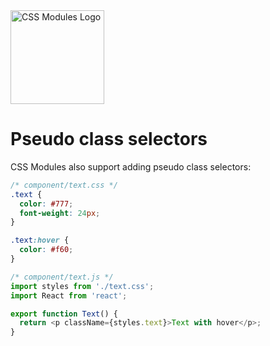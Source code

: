 <picture>
  <source media="(prefers-color-scheme: dark)" srcset="https://github.com/css-modules/css-modules/assets/9113740/f0de16c6-aee2-4fb7-8752-bf400cc5145e">
  <source media="(prefers-color-scheme: light)" srcset="https://raw.githubusercontent.com/css-modules/logos/master/css-modules-logo.png">
  <img alt="CSS Modules Logo" src="https://raw.githubusercontent.com/css-modules/logos/master/css-modules-logo.png" width="150" height="150">
</picture>

# Pseudo class selectors

CSS Modules also support adding pseudo class selectors:

```css
/* component/text.css */
.text {
  color: #777;
  font-weight: 24px;
}

.text:hover {
  color: #f60;
}
```

```js
/* component/text.js */
import styles from './text.css';
import React from 'react';

export function Text() {
  return <p className={styles.text}>Text with hover</p>;
}
```
